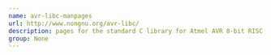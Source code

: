 ```yaml
---
name: avr-libc-manpages
url: http://www.nongnu.org/avr-libc/
description: pages for the standard C library for Atmel AVR 8-bit RISC microcontrollers. URL : http://www.nongnu.org/avr-libc/ Groups : None
group: None
---
```


